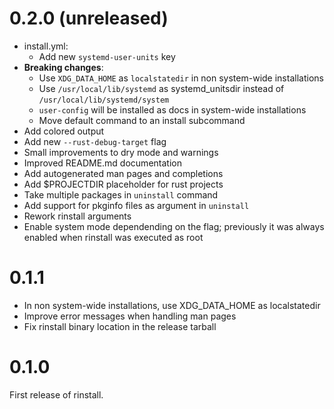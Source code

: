 # 0.2.0 (unreleased)

* install.yml:
  + Add new `systemd-user-units` key
* **Breaking changes**:
  + Use `XDG_DATA_HOME` as `localstatedir` in non system-wide installations
  + Use `/usr/local/lib/systemd` as systemd_unitsdir instead of
    `/usr/local/lib/systemd/system`
  + `user-config` will be installed as docs in system-wide installations
  + Move default command to an install subcommand
* Add colored output
* Add new `--rust-debug-target` flag
* Small improvements to dry mode and warnings
* Improved README.md documentation
* Add autogenerated man pages and completions
* Add $PROJECTDIR placeholder for rust projects
* Take multiple packages in `uninstall` command
* Add support for pkginfo files as argument in `uninstall`
* Rework rinstall arguments
* Enable system mode dependending on the flag; previously it was
  always enabled when rinstall was executed as root

# 0.1.1

* In non system-wide installations, use XDG_DATA_HOME as localstatedir
* Improve error messages when handling man pages
* Fix rinstall binary location in the release tarball

# 0.1.0

First release of rinstall.
